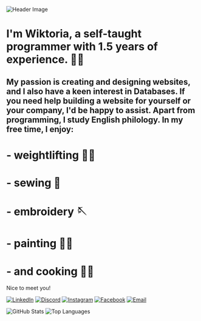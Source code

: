 
![Header Image](https://capsule-render.vercel.app/api?type=waving&color=A3DCBE&height=300&section=header&text=Hi%20everyone!&fontSize=90&fontColor=ffffff&align=center)

# I'm Wiktoria, a self-taught programmer with 1.5 years of experience. 👩‍💻

## My passion is creating and designing websites, and I also have a keen interest in Databases. If you need help building a website for yourself or your company, I'd be happy to assist. Apart from programming, I study English philology. In my free time, I enjoy:

# - weightlifting 🏋️‍♀️
# - sewing :thread:
# - embroidery :sewing_needle:
# - painting :woman_artist:
# - and cooking :woman_cook:

Nice to meet you!

[![LinkedIn](https://raw.githubusercontent.com/maurodesouza/profile-readme-generator/master/src/assets/icons/social/linkedin/default.svg)](https://www.linkedin.com/in/twojprofil)
[![Discord](https://raw.githubusercontent.com/maurodesouza/profile-readme-generator/master/src/assets/icons/social/discord/default.svg)](https://discord.gg/twojserwer)
[![Instagram](https://raw.githubusercontent.com/maurodesouza/profile-readme-generator/master/src/assets/icons/social/instagram/default.svg)](https://www.instagram.com/twojprofil)
[![Facebook](https://raw.githubusercontent.com/maurodesouza/profile-readme-generator/master/src/assets/icons/social/facebook/default.svg)](https://www.facebook.com/twojprofil)
[![Email](https://raw.githubusercontent.com/maurodesouza/profile-readme-generator/master/src/assets/icons/social/gmail/default.svg)](mailto:twojemail@gmail.com)

![GitHub Stats](https://github-readme-stats.vercel.app/api?username=WikaObl&show_icons=true&theme=cobalt&count_private=true)
![Top Languages](https://github-readme-stats.vercel.app/api/top-langs/?username=WikaObl&layout=compact&langs_count=5&theme=cobalt)

<!--
**Wikaobl/Wikaobl** is a ✨ _special_ ✨ repository because its `README.md` (this file) appears on your GitHub profile.
**<iframe src="https://giphy.com/embed/i1tl23cTCndAr63GKE" width="480" height="423" frameBorder="0" class="giphy-embed" allowFullScreen></iframe><p><a href="https://giphy.com/gifs/music-pop-notes-i1tl23cTCndAr63GKE">via GIPHY</a></p>**
Here are some ideas to get you started:

- 🔭 I’m currently working on ...
- 🌱 I’m currently learning ...
- 👯 I’m looking to collaborate on ...
- 🤔 I’m looking for help with ...
- 💬 Ask me about ...
- 📫 How to reach me: ...
- 😄 Pronouns: ...
- ⚡ Fun fact: ...
-->
